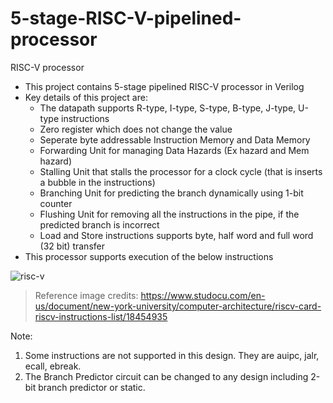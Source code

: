 # 5-stage-RISC-V-pipelined-processor
RISC-V processor
* This project contains 5-stage pipelined RISC-V processor in Verilog
* Key details of this project are:
  - The datapath supports R-type, I-type, S-type, B-type, J-type, U-type instructions
  - Zero register which does not change the value
  - Seperate byte addressable Instruction Memory and Data Memory
  - Forwarding Unit for managing Data Hazards (Ex hazard and Mem hazard)
  - Stalling Unit that stalls the processor for a clock cycle (that is inserts a bubble in the instructions)
  - Branching Unit for predicting the branch dynamically using 1-bit counter
  - Flushing Unit for removing all the instructions in the pipe, if the predicted branch is incorrect
  - Load and Store instructions supports byte, half word and full word (32 bit) transfer
* This processor supports execution of the below instructions

![risc-v](https://user-images.githubusercontent.com/66362155/176839231-f831babd-5c43-4d68-9c85-c8158f8d4cab.png)
> Reference image credits: https://www.studocu.com/en-us/document/new-york-university/computer-architecture/riscv-card-riscv-instructions-list/18454935

Note: 
1) Some instructions are not supported in this design. They are auipc, jalr, ecall, ebreak.
2) The Branch Predictor circuit can be changed to any design including 2-bit branch predictor or static.
